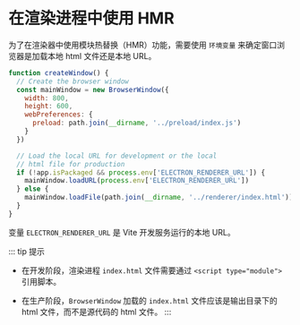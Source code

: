 # 在渲染进程中使用 HMR

为了在渲染器中使用模块热替换（HMR）功能，需要使用 `环境变量` 来确定窗口浏览器是加载本地 html 文件还是本地 URL。

```js
function createWindow() {
  // Create the browser window
  const mainWindow = new BrowserWindow({
    width: 800,
    height: 600,
    webPreferences: {
      preload: path.join(__dirname, '../preload/index.js')
    }
  })

  // Load the local URL for development or the local
  // html file for production
  if (!app.isPackaged && process.env['ELECTRON_RENDERER_URL']) {
    mainWindow.loadURL(process.env['ELECTRON_RENDERER_URL'])
  } else {
    mainWindow.loadFile(path.join(__dirname, '../renderer/index.html'))
  }
}
```

变量 `ELECTRON_RENDERER_URL` 是 Vite 开发服务运行的本地 URL。

::: tip 提示
- 在开发阶段，渲染进程 `index.html` 文件需要通过 `<script type="module">` 引用脚本。

- 在生产阶段，`BrowserWindow` 加载的 `index.html` 文件应该是输出目录下的 html 文件，而不是源代码的 html 文件。
:::
